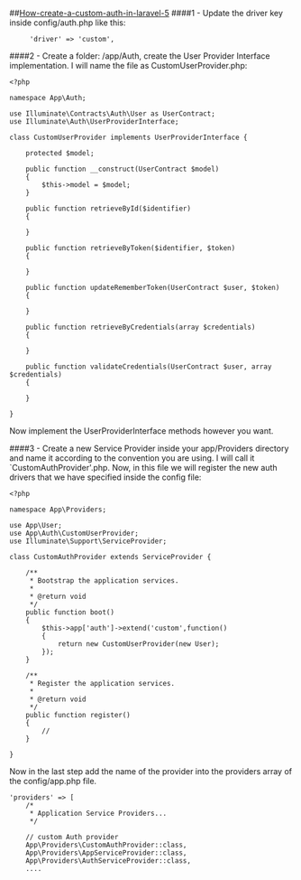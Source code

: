 ##[How-create-a-custom-auth-in-laravel-5](http://laravel.io/forum/11-04-2014-laravel-5-how-do-i-create-a-custom-auth-in-laravel-5) 
####1 - Update the driver key inside config/auth.php like this:  
````
     'driver' => 'custom',   
````  
  
####2 - Create a folder: /app/Auth, create the User Provider Interface implementation. I will name the file as CustomUserProvider.php:  
  
````
<?php 

namespace App\Auth;

use Illuminate\Contracts\Auth\User as UserContract;
use Illuminate\Auth\UserProviderInterface;

class CustomUserProvider implements UserProviderInterface {

    protected $model;

    public function __construct(UserContract $model)
    {
        $this->model = $model;
    }

    public function retrieveById($identifier)
    {

    }

    public function retrieveByToken($identifier, $token)
    {

    }

    public function updateRememberToken(UserContract $user, $token)
    {

    }

    public function retrieveByCredentials(array $credentials)
    {

    }

    public function validateCredentials(UserContract $user, array $credentials)
    {

    }

}
````  
  
Now implement the UserProviderInterface methods however you want.

####3 - Create a new Service Provider inside your app/Providers directory and name it according to the convention you are using. I will call it `CustomAuthProvider'.php. Now, in this file we will register the new auth drivers that we have specified inside the config file:  
````  
<?php 

namespace App\Providers;

use App\User;
use App\Auth\CustomUserProvider;
use Illuminate\Support\ServiceProvider;

class CustomAuthProvider extends ServiceProvider {

    /**
     * Bootstrap the application services.
     *
     * @return void
     */
    public function boot()
    {
        $this->app['auth']->extend('custom',function()
        {
            return new CustomUserProvider(new User);
        });
    }

    /**
     * Register the application services.
     *
     * @return void
     */
    public function register()
    {
        //
    }

}
````  
  
Now in the last step add the name of the provider into the providers array of the config/app.php file.  
````
'providers' => [
    /*
     * Application Service Providers...
     */

    // custom Auth provider
    App\Providers\CustomAuthProvider::class,
    App\Providers\AppServiceProvider::class,
    App\Providers\AuthServiceProvider::class,
    ....



````


